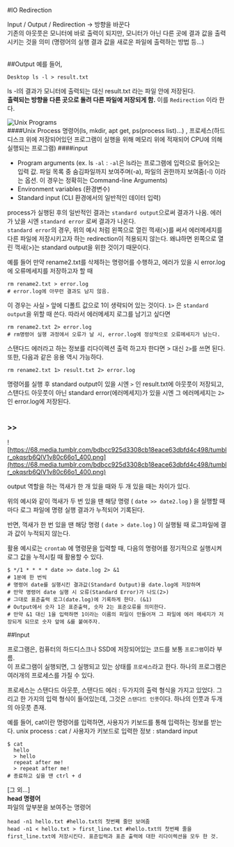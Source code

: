 #IO Redirection

Input / Output / Redirection -> 방향을 바꾼다<br>
기존의 아웃풋은 모니터에 바로 출력이 되지만, 모니터가 아닌 다른 곳에 결과 값을 출력시키는 것을 의미 (명령어의 실행 결과 값을 새로운 파일에 출력하는 방법 등…)<br><br>

##Output
예를 들어,<br>

```
Desktop ls -l > result.txt
```

ls -l의 결과가 모니터에 출력되는 대신 result.txt 라는 파일 안에 저장된다.<br>
**출력되는 방향을 다른 곳으로 돌려 다른 파일에 저장되게 함.** 이를 `Redirection` 이라 한다.

![Unix Programs](https://68.media.tumblr.com/1979a24777f8cbd1e4a051fec4be1a69/tumblr_oka802OqJ11v80c66o1_540.png)<br>
####Unix Process
명령어(ls, mkdir, apt get, ps(process list)…) , 프로세스(하드디스크 위에 저장되어있던 프로그램이 실행을 위해 메모리 위에 적재되어 CPU에 의해 실행되는 프로그램)
####input
- Program arguments (ex. ls `-al` : `-al`은 ls라는 프로그램에 입력으로 들어오는 입력 값. 파일 목록 중 숨김파일까지 보여주며(-a), 파일의 권한까지 보여줌(-l) 이라는 옵션. 이 경우는 정확히는 Command-line Arguments)
- Environment variables (환경변수)
- Standard input (CLI 환경에서의 일반적인 데이터 입력)


process가 실행된 후의 일반적인 결과는 `standard output`으로써 결과가 나옴. 에러가 났을 시엔 `standard error` 로써 결과가 나온다. <br> `standard error`의 경우, 위의 예시 처럼 왼쪽으로 열린 꺽새(>)를 써서 에러메세지를 다른 파일에 저장시키고자 하는 redirection이 적용되지 않는다. 왜냐하면 왼쪽으로 열린 꺽새(>)는 standard output을 위한 것이기 때문이다.

예를 들어 만약 rename2.txt를 삭제하는 명령어를 수행하고, 에러가 있을 시 error.log에 오류메세지를 저장하고자 할 때

```
rm rename2.txt > error.log 
# error.log에 아무런 결과도 남지 않음.
```
이 경우는 사실 `>` 앞에 디폴트 값으로 1이 생략되어 있는 것이다. `1>` 은 `standard output`을 위할 때 쓴다. 따라서 에러메세지 로그를 남기고 싶다면

```
rm rename2.txt 2> error.log
# rm명령어 실행 과정에서 오류가 날 시, error.log에 정상적으로 오류메세지가 남는다.
```
스탠다드 에러라고 하는 정보를 리다이렉션 출력 하고자 한다면 > 대신 `2>`를 쓰면 된다.<br>
또한, 다음과 같은 응용 역시 가능하다.<br>

```
rm rename2.txt 1> result.txt 2> error.log 
```
명령어를 실행 후 standard output이 있을 시엔 `>` 인 result.txt에 아웃풋이 저장되고,<br> 스탠다드 아웃풋이 아닌 standard error(에러메세지)가 있을 시엔 그 에러메세지는 `2>`인 error.log에 저장된다.<br><br>



### >>

![https://68.media.tumblr.com/bdbcc925d3308cb18eace63dbfd4c498/tumblr_okqsrb6QlV1v80c66o1_400.png](https://68.media.tumblr.com/bdbcc925d3308cb18eace63dbfd4c498/tumblr_okqsrb6QlV1v80c66o1_400.png)

output 역할을 하는 꺽새가 한 개 있을 때와 두 개 있을 때는 차이가 있다.<br>

위의 예시와 같이 꺽새가 두 번 있을 땐 해당 명령 ( `date >> date2.log` ) 을 실행할 때 마다 로그 파일에 명령 실행 결과가 누적되어 기록된다. 

반면, 꺽새가 한 번 있을 땐 해당 명령 ( `date > date.log` ) 이 실행될 때 로그파일에 결과 값이 누적되지 않는다.



활용 예시로는 `crontab` 에 명령문을 입력할 때, 다음의 명령어를 정기적으로 실행시켜 로그 값을 누적시킬 때 활용할 수 있다. 

```shell
$ */1 * * * * date >> date.log 2> &1
# 1분에 한 번씩
# 명령어 date를 실행시킨 결과값(Standard Output)을 date.log에 저장하며
# 만약 명령어 date 실행 시 오류(Standard Error)가 나도(2>)
# 그대로 표준출력 로그(date.log)에 기록하게 한다. (&1)
# Output에서 숫자 1은 표준출력, 숫자 2는 표준오류를 의미한다.
# 만약 &1 대신 1을 입력하면 1이라는 이름의 파일이 만들어져 그 파일에 에러 메세지가 저장되게 되므로 숫자 앞에 &를 붙여주자.
```







##Input

프로그램은, 컴퓨터의 하드디스크나 SSD에 저장되어있는 코드를 보통 `프로그램`이라 부름.<br>
이 프로그램이 실행되면, 그 실행되고 있는 상태를 `프로세스`라고 한다.
하나의 프로그램은 여러개의 프로세스를 가질 수 있다.

프로세스는 스탠다드 아웃풋, 스탠다드 에러 : 두가지의 출력 형식을 가지고 있었다.
그리고 한 가지의 입력 형식이 들어있는데, 그것은 `스탠다드 인풋`이다. 하나의 인풋과 두개의 아웃풋 존재.

예를 들어, cat이란 명령어를 입력하면, 사용자가 키보드를 통해 입력하는 정보를 받는다.
unix process : cat / 사용자가 키보드로 입력한 정보 : standard input

```
$ cat
  hello
  > hello
  repeat after me!
  > repeat after me!
# 종료하고 싶을 땐 ctrl + d  
```

[그 외...]<br>
**head 명령어**<br>
파일의 앞부분을 보여주는 명령어<br>

```
head -n1 hello.txt #hello.txt의 첫번째 줄만 보여줌
head -n1 < hello.txt > first_line.txt #hello.txt의 첫번째 줄을 first_line.txt에 저장시킨다. 표준입력과 표준 출력에 대한 리다이렉션을 모두 한 것.

```


